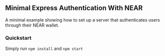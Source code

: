 ## Minimal Express Authentication With NEAR

A minimal example showing how to set up a server that authenticates users through their NEAR wallet.

### Quickstart

Simply run `npm install` and `npm start`
